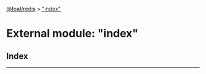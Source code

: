 [@foal/redis](../README.md) > ["index"](../modules/_index_.md)

# External module: "index"

## Index

---

